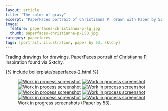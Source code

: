```yaml
---
layout: article
title: "The color of gravy"
excerpt: "PaperFaces portrait of Christianna P. drawn with Paper by 53 on an iPad."
image: 
  feature: paperfaces-christianna-p-lg.jpg
  thumb: paperfaces-christianna-p-150.jpg
category: paperfaces
tags: [portrait, illustration, paper by 53, sktchy]
---
```


Trading drawings for drawings. PaperFaces portrait of <a href="http://sktchy.com/wkGeKD">Christianna P</a>, inspiration found via Sktchy.

{% include boilerplate/paperfaces-2.html %}

<figure class="half">
  <a href="{{ site.url }}/images/paperfaces-christianna-p-process-1-lg.jpg"><img src="{{ site.url }}/images/paperfaces-christianna-p-process-1-600.jpg" alt="Work in process screenshot"></a>
  <a href="{{ site.url }}/images/paperfaces-christianna-p-process-2-lg.jpg"><img src="{{ site.url }}/images/paperfaces-christianna-p-process-2-600.jpg" alt="Work in process screenshot"></a>
  <a href="{{ site.url }}/images/paperfaces-christianna-p-process-3-lg.jpg"><img src="{{ site.url }}/images/paperfaces-christianna-p-process-3-600.jpg" alt="Work in process screenshot"></a>
  <a href="{{ site.url }}/images/paperfaces-christianna-p-process-4-lg.jpg"><img src="{{ site.url }}/images/paperfaces-christianna-p-process-4-600.jpg" alt="Work in process screenshot"></a>
  <a href="{{ site.url }}/images/paperfaces-christianna-p-process-5-lg.jpg"><img src="{{ site.url }}/images/paperfaces-christianna-p-process-5-600.jpg" alt="Work in process screenshot"></a>
  <a href="{{ site.url }}/images/paperfaces-christianna-p-process-6-lg.jpg"><img src="{{ site.url }}/images/paperfaces-christianna-p-process-6-600.jpg" alt="Work in process screenshot"></a>
  <a href="{{ site.url }}/images/paperfaces-christianna-p-process-7-lg.jpg"><img src="{{ site.url }}/images/paperfaces-christianna-p-process-7-600.jpg" alt="Work in process screenshot"></a>
  <a href="{{ site.url }}/images/paperfaces-christianna-p-process-8-lg.jpg"><img src="{{ site.url }}/images/paperfaces-christianna-p-process-8-600.jpg" alt="Work in process screenshot"></a>
  <figcaption>Work in progress screenshots (Paper by 53).</figcaption>
</figure>